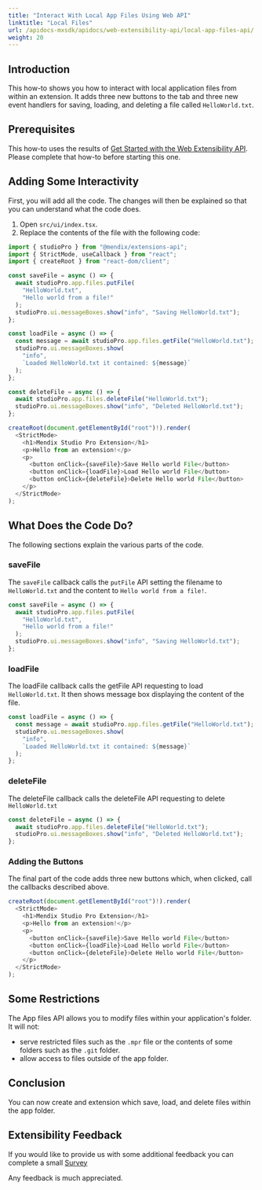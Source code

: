 ```yaml
---
title: "Interact With Local App Files Using Web API"
linktitle: "Local Files"
url: /apidocs-mxsdk/apidocs/web-extensibility-api/local-app-files-api/
weight: 20
---
```


## Introduction

This how-to shows you how to interact with local application files from within an extension. It adds three new buttons to the tab and three new event handlers for saving, loading, and deleting a file called `HelloWorld.txt`.

## Prerequisites

This how-to uses the results of [Get Started with the Web Extensibility API](/apidocs-mxsdk/apidocs/web-extensibility-api/getting-started/). Please complete that how-to before starting this one.

## Adding Some Interactivity

First, you will add all the code. The changes will then be explained so that you can understand what the code does.

1. Open `src/ui/index.tsx`.
1. Replace the contents of the file with the following code:

```typescript
import { studioPro } from "@mendix/extensions-api";
import { StrictMode, useCallback } from "react";
import { createRoot } from "react-dom/client";

const saveFile = async () => {
  await studioPro.app.files.putFile(
    "HelloWorld.txt",
    "Hello world from a file!"
  );
  studioPro.ui.messageBoxes.show("info", "Saving HelloWorld.txt");
};

const loadFile = async () => {
  const message = await studioPro.app.files.getFile("HelloWorld.txt");
  studioPro.ui.messageBoxes.show(
    "info",
    `Loaded HelloWorld.txt it contained: ${message}`
  );
};

const deleteFile = async () => {
  await studioPro.app.files.deleteFile("HelloWorld.txt");
  studioPro.ui.messageBoxes.show("info", "Deleted HelloWorld.txt");
};

createRoot(document.getElementById("root")!).render(
  <StrictMode>
    <h1>Mendix Studio Pro Extension</h1>
    <p>Hello from an extension!</p>
    <p>
      <button onClick={saveFile}>Save Hello world File</button>
      <button onClick={loadFile}>Load Hello world File</button>
      <button onClick={deleteFile}>Delete Hello world File</button>
    </p>
  </StrictMode>
);
```

## What Does the Code Do?

The following sections explain the various parts of the code.

### saveFile

The `saveFile` callback calls the `putFile` API setting the filename to `HelloWorld.txt` and the content to `Hello world from a file!`.

```typescript
const saveFile = async () => {
  await studioPro.app.files.putFile(
    "HelloWorld.txt",
    "Hello world from a file!"
  );
  studioPro.ui.messageBoxes.show("info", "Saving HelloWorld.txt");
};
```

### loadFile

The loadFile callback calls the getFile API requesting to load `HelloWorld.txt`. It then shows message box displaying the content of the file.

```typescript
const loadFile = async () => {
  const message = await studioPro.app.files.getFile("HelloWorld.txt");
  studioPro.ui.messageBoxes.show(
    "info",
    `Loaded HelloWorld.txt it contained: ${message}`
  );
};
```

### deleteFile

The deleteFile callback calls the deleteFile API requesting to delete `HelloWorld.txt`

```typescript
const deleteFile = async () => {
  await studioPro.app.files.deleteFile("HelloWorld.txt");
  studioPro.ui.messageBoxes.show("info", "Deleted HelloWorld.txt");
};
```

### Adding the Buttons

The final part of the code adds three new buttons which, when clicked, call the callbacks described above.

```typescript
createRoot(document.getElementById("root")!).render(
  <StrictMode>
    <h1>Mendix Studio Pro Extension</h1>
    <p>Hello from an extension!</p>
    <p>
      <button onClick={saveFile}>Save Hello world File</button>
      <button onClick={loadFile}>Load Hello world File</button>
      <button onClick={deleteFile}>Delete Hello world File</button>
    </p>
  </StrictMode>
);
```

## Some Restrictions

The App files API allows you to modify files within your application's folder. It will not:

* serve restricted files such as the `.mpr` file or the contents of some folders such as the `.git` folder.
* allow access to files outside of the app folder.

## Conclusion

You can now create and extension which save, load, and delete files within the app folder.

## Extensibility Feedback

If you would like to provide us with some additional feedback you can complete a small [Survey](https://survey.alchemer.eu/s3/90801191/Extensibility-Feedback)

Any feedback is much appreciated.
